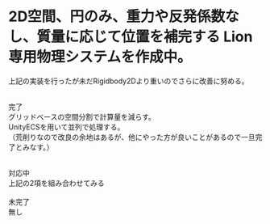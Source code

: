 <h1>2D空間、円のみ、重力や反発係数なし、質量に応じて位置を補完する Lion専用物理システムを作成中。</h1>
上記の実装を行ったが未だRigidbody2Dより重いのでさらに改善に努める。 <br><br> 

完了<br>
グリッドベースの空間分割で計算量を減らす。<br>
UnityECSを用いて並列で処理する。<br>
（荒削りなので改良の余地はあるが、他にやった方が良いことがあるので一旦完了とみなす。）<br>

<br>
対応中<br>
上記の2項を組み合わせてみる<br>

<br>
未完了<br>
無し<br>
